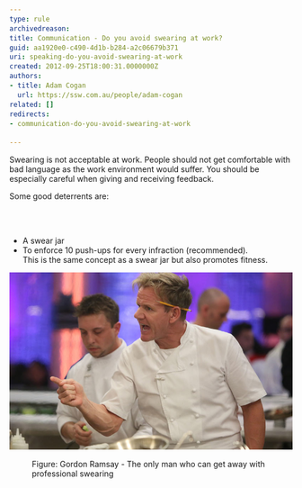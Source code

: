 ```yaml
---
type: rule
archivedreason: 
title: Communication - Do you avoid swearing at work?
guid: aa1920e0-c490-4d1b-b284-a2c06679b371
uri: speaking-do-you-avoid-swearing-at-work
created: 2012-09-25T18:00:31.0000000Z
authors:
- title: Adam Cogan
  url: https://ssw.com.au/people/adam-cogan
related: []
redirects:
- communication-do-you-avoid-swearing-at-work

---
```



<p>​​​Swearing is not acceptable at work. People should not get comfortable with bad language as the work environment would suffer. You should be especially careful when giving and receiving feedback.​​<br></p><p>Some good deterrents are:​<br></p>
<br><excerpt class='endintro'></excerpt><br>
<ul><li>A swear jar<br></li><li>To enforce 10 push-ups for every infraction ​(recommended). ​<br>This is the same concept as a swear jar but also promotes fitness.​<br></li></ul><dl class="ssw15-rteElement-ImageArea"> 
   <img src="gordon-ramsay.jpg" alt="GORDON-RAMSAY.jpg" /> 
</dl><dd class="ssw15-rteElement-FigureNormal">Figure: Gordon Ramsay - The only man who​ can ​​​​get away with professional swearing</dd>


